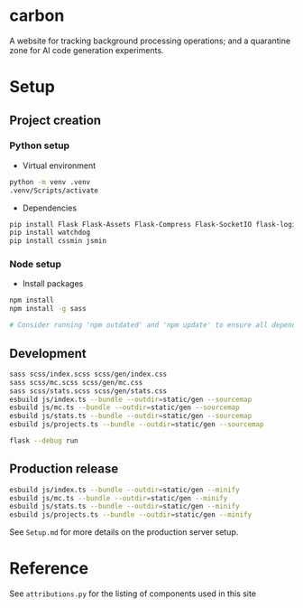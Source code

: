 # carbon
A website for tracking background processing operations; and a quarantine zone for AI code generation experiments.

# Setup
## Project creation
### Python setup
- Virtual environment
```bash
python -m venv .venv
.venv/Scripts/activate
```

- Dependencies
```bash
pip install Flask Flask-Assets Flask-Compress Flask-SocketIO flask-login
pip install watchdog
pip install cssmin jsmin
```

### Node setup
- Install packages
```bash
npm install
npm install -g sass

# Consider running 'npm outdated' and 'npm update' to ensure all dependencies are up-to-date.
```


## Development
```bash
sass scss/index.scss scss/gen/index.css
sass scss/mc.scss scss/gen/mc.css
sass scss/stats.scss scss/gen/stats.css
esbuild js/index.ts --bundle --outdir=static/gen --sourcemap
esbuild js/mc.ts --bundle --outdir=static/gen --sourcemap
esbuild js/stats.ts --bundle --outdir=static/gen --sourcemap
esbuild js/projects.ts --bundle --outdir=static/gen --sourcemap

flask --debug run
```

## Production release
```bash
esbuild js/index.ts --bundle --outdir=static/gen --minify
esbuild js/mc.ts --bundle --outdir=static/gen --minify
esbuild js/stats.ts --bundle --outdir=static/gen --minify
esbuild js/projects.ts --bundle --outdir=static/gen --minify
```

See `Setup.md` for more details on the production server setup.

# Reference
See `attributions.py` for the listing of components used in this site